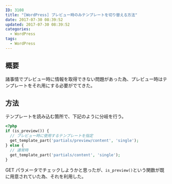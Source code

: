 ```yaml
---
ID: 3108
title: "[WordPress] プレビュー時のみテンプレートを切り替える方法"
date: 2017-07-30 08:39:52
updated: 2017-07-30 08:39:52
categories:
  - WordPress
tags:
  - WordPress
---
```


## 概要

諸事情でプレビュー時に情報を取得できない問題があった為、プレビュー時はテンプレートをそれ用にする必要がでてきた。

## 方法

テンプレートを読み込む箇所で、下記のように分岐を行う。

```php
<?php
if (is_preview()) {
  // プレビュー時に使用するテンプレートを指定
  get_template_part('partials/preview/content', 'single');
} else {
  // 通常時
  get_template_part('partials/content', 'single');
}
```

GET パラメータでチェックしようかと思ったが、`is_preview()`という関数が既に用意されていた為、それを利用した。
